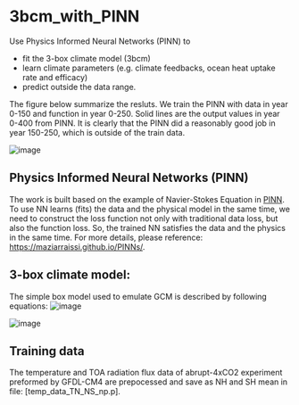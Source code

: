 # 3bcm_with_PINN
Use Physics Informed Neural Networks (PINN) to 
- fit the 3-box climate model (3bcm)
- learn climate parameters (e.g. climate feedbacks, ocean heat uptake rate and efficacy)
- predict outside the data range.

The figure below summarize the resluts. We train the PINN with data in year 0-150 and function in year 0-250. Solid lines are the output values in year 0-400 from PINN. It is clearly that the PINN did a reasonably good job in year 150-250, which is outside of the train data. 

![image](https://user-images.githubusercontent.com/61756907/150723100-61001d3e-f624-4f46-8980-020753ccaddf.png)

## Physics Informed Neural Networks (PINN)
The work is built based on the example of Navier-Stokes Equation in [PINN](https://github.com/maziarraissi/PINNs). To use NN learns (fits) the data and the physical model in the same time, we need to construct the loss function not only with traditional data loss, but also the function loss. So, the trained NN satisfies the data and the physics in the same time. For more details, please reference: https://maziarraissi.github.io/PINNs/.

## 3-box climate model:
The simple box model used to emulate GCM is described by following equations:
![image](https://user-images.githubusercontent.com/61756907/150725892-34335398-e1af-40e1-a226-5945df14dc7d.png)

![image](https://user-images.githubusercontent.com/61756907/150725909-dab6f6be-0126-471d-8f3e-00e6af23343f.png)

## Training data
The temperature and TOA radiation flux data of abrupt-4xCO2 experiment preformed by GFDL-CM4 are prepocessed and save as NH and SH mean in file: [temp_data_TN_NS_np.p].


